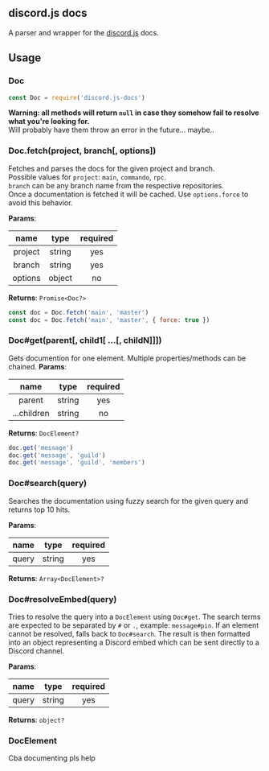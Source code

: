 ## discord.js docs

A parser and wrapper for the [discord.js](https://github.com/discordjs/discord.js) docs.

## Usage

### Doc

```js
const Doc = require('discord.js-docs')
```
**Warning: all methods will return `null` in case they somehow fail to resolve what you're looking for.**\
Will probably have them throw an error in the future... maybe..

### Doc.fetch(project, branch[, options])
Fetches and parses the docs for the given project and branch.\
Possible values for `project`: `main`, `commando`, `rpc`.\
`branch` can be any branch name from the respective repositories.\
Once a documentation is fetched it will be cached. Use `options.force` to avoid this behavior.

**Params**:

|name   |type  |required|
|:-----:|:----:|:------:|
|project|string|yes     |
|branch |string|yes     |
|options|object|no      |

**Returns**: `Promise<Doc?>`

```js
const doc = Doc.fetch('main', 'master')
const doc = Doc.fetch('main', 'master', { force: true })
```

### Doc#get(parent[, child1[ ...[, childN]]])
Gets documention for one element. Multiple properties/methods can be chained.
**Params**:

|name       |type  |required|
|:---------:|:----:|:------:|
|parent     |string|yes     |
|...children|string|no      |

**Returns**: `DocElement?`

```js
doc.get('message')
doc.get('message', 'guild')
doc.get('message', 'guild', 'members')
```

### Doc#search(query)
Searches the documentation using fuzzy search for the given query and returns top 10 hits.

**Params**:

|name   |type  |required|
|:-----:|:----:|:------:|
|query  |string|yes     |

**Returns**: `Array<DocElement>?`

### Doc#resolveEmbed(query)
Tries to resolve the query into a `DocElement` using `Doc#get`. The search terms are expected to be separated by `#` or `.`, example: `message#pin`. If an element cannot be resolved, falls back to `Doc#search`. The result is then formatted into an object representing a Discord embed which can be sent directly to a Discord channel.

**Params**:

|name   |type  |required|
|:-----:|:----:|:------:|
|query  |string|yes     |

**Returns**: `object?`

### DocElement
Cba documenting pls help







